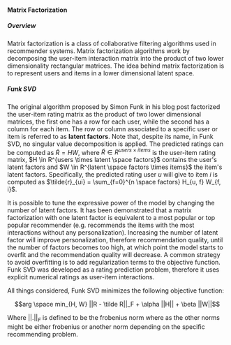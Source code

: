#### Matrix Factorization

##### Overview

Matrix factorization is a class of collaborative filtering algorithms used in recommender systems. Matrix factorization algorithms work by decomposing the user-item interaction matrix into the product of two lower dimensionality rectangular matrices. The idea behind matrix factorization is to represent users and items in a lower dimensional latent space.

##### Funk SVD

The original algorithm proposed by Simon Funk in his blog post factorized the user-item rating matrix as the product of two lower dimensional matrices, the first one has a row for each user, while the second has a column for each item. The row or column associated to a specific user or item is referred to as **latent factors**. Note that, despite its name, in Funk SVD, no singular value decomposition is applied. The predicted ratings can be computed as $\tilde{R}=HW$, where $\tilde R \in R^{users \times items}$ is the user-item rating matrix, $H \in R^{users \times latent \space factors}$ contains the user's latent factors and $W \in R^{latent \space factors \times items}$ the item's latent factors. Specifically, the predicted rating user $u$ will give to item $i$ is computed as $\tilde{r}_{ui} = \sum_{f=0}^{n \space factors} H_{u, f} W_{f, i}$.

It is possible to tune the expressive power of the model by changing the number of latent factors. It has been demonstrated that a matrix factorization with one latent factor is equivalent to a most popular or top popular recommender (e.g. recommends the items with the most interactions without any personalization). Increasing the number of latent factor will improve personalization, therefore recommendation quality, until the number of factors becomes too high, at which point the model starts to overfit and the recommendation quality will decrease. A common strategy to avoid overfitting is to add regularization terms to the objective function. Funk SVD was developed as a rating prediction problem, therefore it uses explicit numerical ratings as user-item interactions.

All things considered, Funk SVD minimizes the following objective function:

$$arg \space min_{H, W} ||R - \tilde R||_F + \alpha ||H|| + \beta ||W||$$ 

Where $||.||_F​$ is defined to be the frobenius norm where as the other norms might be either frobenius or another norm depending on the specific recommending problem.

